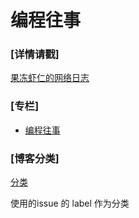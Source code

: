 # 编程往事

### [详情请戳]
[果冻虾仁的网络日志](https://github.com/guodongxiaren/blog/issues)


### [专栏]

- [编程往事](https://github.com/guodongxiaren/Blog/labels/%E7%BC%96%E7%A8%8B%E5%BE%80%E4%BA%8B)

### [博客分类]

[分类](https://github.com/guodongxiaren/Blog/labels)

使用的issue 的 label 作为分类
